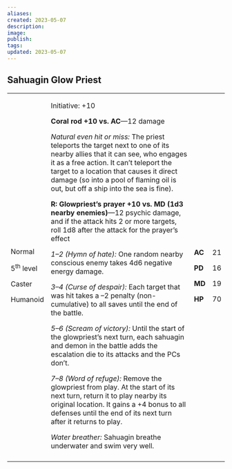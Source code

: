 ```yaml
---
aliases: 
created: 2023-05-07
description: 
image: 
publish: 
tags: 
updated: 2023-05-07
---
```


## Sahuagin Glow Priest

<table>
<colgroup>
<col style="width: 16%" />
<col style="width: 72%" />
<col style="width: 5%" />
<col style="width: 5%" />
</colgroup>
<tbody>
<tr class="odd">
<td><p>Normal</p>
<p>5<sup>th</sup> level</p>
<p>Caster</p>
<p>Humanoid</p></td>
<td><p>Initiative: +10</p>
<p><strong>Coral rod +10 vs. AC</strong>—12 damage</p>
<p><em>Natural even hit or miss:</em> The priest teleports the target
next to one of its nearby allies that it can see, who engages it as a
free action. It can’t teleport the target to a location that causes it
direct damage (so into a pool of flaming oil is out, but off a ship into
the sea is fine).</p>
<p><strong>R: Glowpriest’s prayer +10 vs. MD (1d3 nearby
enemies)</strong>—12 psychic damage, and if the attack hits 2 or more
targets, roll 1d8 after the attack for the prayer’s effect</p>
<p><em>1–2 (Hymn of hate):</em> One random nearby conscious enemy takes
4d6 negative energy damage.</p>
<p><em>3–4 (Curse of despair):</em> Each target that was hit takes a –2
penalty (non-cumulative) to all saves until the end of the battle.</p>
<p><em>5–6 (Scream of victory):</em> Until the start of the glowpriest’s
next turn, each sahuagin and demon in the battle adds the escalation die
to its attacks and the PCs don’t.</p>
<p><em>7–8 (Word of refuge):</em> Remove the glowpriest from play. At
the start of its next turn, return it to play nearby its original
location. It gains a +4 bonus to all defenses until the end of its next
turn after it returns to play.</p>
<p><em>Water breather:</em> Sahuagin breathe underwater and swim very
well.</p></td>
<td><p><strong>AC</strong></p>
<p><strong>PD</strong></p>
<p><strong>MD</strong></p>
<p><strong>HP</strong></p></td>
<td><p>21</p>
<p>16</p>
<p>19</p>
<p>70</p></td>
</tr>
<tr class="even">
<td></td>
<td></td>
<td></td>
<td></td>
</tr>
</tbody>
</table>

